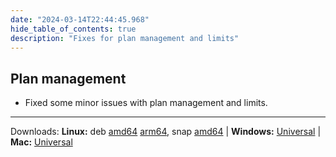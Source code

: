 ```yaml
---
date: "2024-03-14T22:44:45.968"
hide_table_of_contents: true
description: "Fixes for plan management and limits"
---
```


## Plan management

- Fixed some minor issues with plan management and limits.

---

Downloads: **Linux:** deb [amd64](https://get.foxglove.dev/desktop/v2.0.1/foxglove-studio-2.0.1-linux-amd64.deb) [arm64](https://get.foxglove.dev/desktop/v2.0.1/foxglove-studio-2.0.1-linux-arm64.deb), snap [amd64](https://get.foxglove.dev/desktop/v2.0.1/foxglove-studio-2.0.1-linux-amd64.snap) | **Windows:** [Universal](https://get.foxglove.dev/desktop/v2.0.1/foxglove-studio-2.0.1-win.exe) | **Mac:** [Universal](https://get.foxglove.dev/desktop/v2.0.1/foxglove-studio-2.0.1-mac-universal.dmg)
